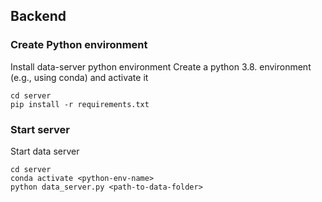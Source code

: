 ## Backend

### Create Python environment
Install data-server python environment
Create a python 3.8. environment (e.g., using conda) and activate it
```
cd server
pip install -r requirements.txt
```

### Start server
Start data server
```
cd server
conda activate <python-env-name>
python data_server.py <path-to-data-folder>
```

